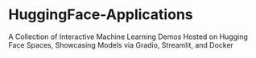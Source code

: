 # HuggingFace-Applications
A Collection of Interactive Machine Learning Demos Hosted on Hugging Face Spaces, Showcasing Models via Gradio, Streamlit, and Docker
